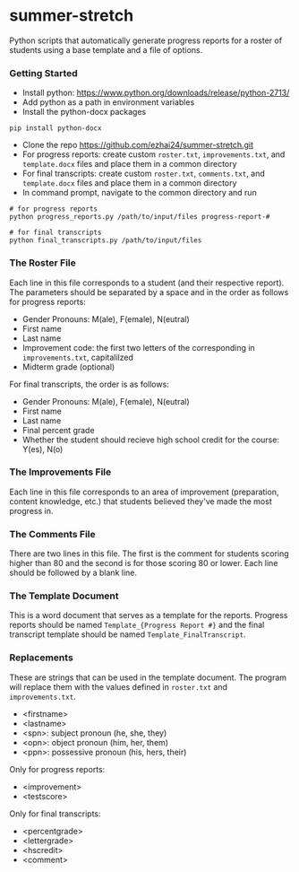 # summer-stretch
Python scripts that automatically generate progress reports for a roster of students using a base template and a file of options.

### Getting Started
* Install python: https://www.python.org/downloads/release/python-2713/
* Add python as a path in environment variables
* Install the python-docx packages
```
pip install python-docx
```
* Clone the repo https://github.com/ezhai24/summer-stretch.git
* For progress reports: create custom `roster.txt`, `improvements.txt`, and `template.docx` files and place them in a common directory
* For final transcripts: create custom `roster.txt`, `comments.txt`, and `template.docx` files and place them in a common directory
* In command prompt, navigate to the common directory and run
```
# for progress reports
python progress_reports.py /path/to/input/files progress-report-#

# for final transcripts
python final_transcripts.py /path/to/input/files
```

### The Roster File
Each line in this file corresponds to a student (and their respective report). The parameters should be separated by a space and in the order as follows for progress reports:
* Gender Pronouns: M(ale), F(emale), N(eutral)
* First name
* Last name
* Improvement code: the first two letters of the corresponding in `improvements.txt`, capitalilzed
* Midterm grade (optional)

For final transcripts, the order is as follows:
* Gender Pronouns: M(ale), F(emale), N(eutral)
* First name
* Last name
* Final percent grade
* Whether the student should recieve high school credit for the course: Y(es), N(o)

### The Improvements File
Each line in this file corresponds to an area of improvement (preparation, content knowledge, etc.) that students believed they've made the most progress in.

### The Comments File
There are two lines in this file. The first is the comment for students scoring higher than 80 and the second is for those scoring 80 or lower. Each line should be followed by a blank line.

### The Template Document
This is a word document that serves as a template for the reports. Progress reports should be named `Template_{Progress Report #}` and the final transcript template should be named `Template_FinalTranscript`.

### Replacements
These are strings that can be used in the template document. The program will replace them with the values defined in `roster.txt` and `improvements.txt`.
* &lt;firstname>
* &lt;lastname>
* &lt;spn>: subject pronoun (he, she, they)
* &lt;opn>: object pronoun (him, her, them)
* &lt;ppn>: possessive pronoun (his, hers, their)

Only for progress reports:
* &lt;improvement>
* &lt;testscore>

Only for final transcripts:
* &lt;percentgrade>
* &lt;lettergrade>
* &lt;hscredit>
* &lt;comment>